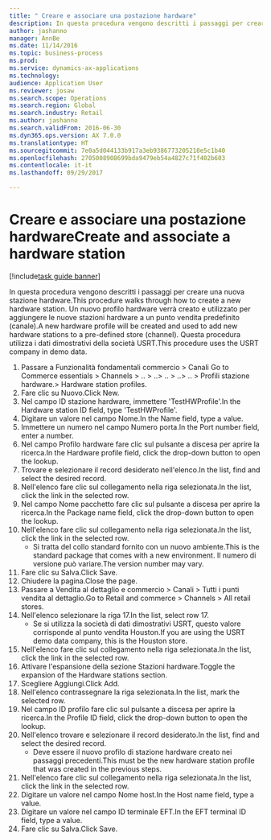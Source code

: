 ```yaml
--- 
title: " Creare e associare una postazione hardware"
description: In questa procedura vengono descritti i passaggi per creare una nuova stazione hardware.
author: jashanno
manager: AnnBe
ms.date: 11/14/2016
ms.topic: business-process
ms.prod: 
ms.service: dynamics-ax-applications
ms.technology: 
audience: Application User
ms.reviewer: josaw
ms.search.scope: Operations
ms.search.region: Global
ms.search.industry: Retail
ms.author: jashanno
ms.search.validFrom: 2016-06-30
ms.dyn365.ops.version: AX 7.0.0
ms.translationtype: HT
ms.sourcegitcommit: 7e0a5d044133b917a3eb9386773205218e5c1b40
ms.openlocfilehash: 2705008908699bda9479eb54a4827c71f402b603
ms.contentlocale: it-it
ms.lasthandoff: 09/29/2017

---
```

# <a name="create-and-associate-a-hardware-station"></a><span data-ttu-id="8a87c-103"> Creare e associare una postazione hardware</span><span class="sxs-lookup"><span data-stu-id="8a87c-103">Create and associate a hardware station</span></span>

[!include[task guide banner](../includes/task-guide-banner.md)]

<span data-ttu-id="8a87c-104">In questa procedura vengono descritti i passaggi per creare una nuova stazione hardware.</span><span class="sxs-lookup"><span data-stu-id="8a87c-104">This procedure walks through how to create a new hardware station.</span></span> <span data-ttu-id="8a87c-105">Un nuovo profilo hardware verrà creato e utilizzato per aggiungere le nuove stazioni hardware a un punto vendita predefinito (canale).</span><span class="sxs-lookup"><span data-stu-id="8a87c-105">A new hardware profile will be created and used to add new hardware stations to a pre-defined store (channel).</span></span> <span data-ttu-id="8a87c-106">Questa procedura utilizza i dati dimostrativi della società USRT.</span><span class="sxs-lookup"><span data-stu-id="8a87c-106">This procedure uses the USRT company in demo data.</span></span>

1. <span data-ttu-id="8a87c-107">Passare a Funzionalità fondamentali commercio > Canali </span><span class="sxs-lookup"><span data-stu-id="8a87c-107">Go to Commerce essentials > Channels > ..</span></span> <span data-ttu-id="8a87c-108">> ..</span><span class="sxs-lookup"><span data-stu-id="8a87c-108">> ..</span></span> <span data-ttu-id="8a87c-109">> ..</span><span class="sxs-lookup"><span data-stu-id="8a87c-109">> ..</span></span> <span data-ttu-id="8a87c-110">> Profili stazione hardware.</span><span class="sxs-lookup"><span data-stu-id="8a87c-110">> Hardware station profiles.</span></span>
2. <span data-ttu-id="8a87c-111">Fare clic su Nuovo.</span><span class="sxs-lookup"><span data-stu-id="8a87c-111">Click New.</span></span>
3. <span data-ttu-id="8a87c-112">Nel campo ID stazione hardware, immettere 'TestHWProfile'.</span><span class="sxs-lookup"><span data-stu-id="8a87c-112">In the Hardware station ID field, type 'TestHWProfile'.</span></span>
4. <span data-ttu-id="8a87c-113">Digitare un valore nel campo Nome.</span><span class="sxs-lookup"><span data-stu-id="8a87c-113">In the Name field, type a value.</span></span>
5. <span data-ttu-id="8a87c-114">Immettere un numero nel campo Numero porta.</span><span class="sxs-lookup"><span data-stu-id="8a87c-114">In the Port number field, enter a number.</span></span>
6. <span data-ttu-id="8a87c-115">Nel campo Profilo hardware fare clic sul pulsante a discesa per aprire la ricerca.</span><span class="sxs-lookup"><span data-stu-id="8a87c-115">In the Hardware profile field, click the drop-down button to open the lookup.</span></span>
7. <span data-ttu-id="8a87c-116">Trovare e selezionare il record desiderato nell'elenco.</span><span class="sxs-lookup"><span data-stu-id="8a87c-116">In the list, find and select the desired record.</span></span>
8. <span data-ttu-id="8a87c-117">Nell'elenco fare clic sul collegamento nella riga selezionata.</span><span class="sxs-lookup"><span data-stu-id="8a87c-117">In the list, click the link in the selected row.</span></span>
9. <span data-ttu-id="8a87c-118">Nel campo Nome pacchetto fare clic sul pulsante a discesa per aprire la ricerca.</span><span class="sxs-lookup"><span data-stu-id="8a87c-118">In the Package name field, click the drop-down button to open the lookup.</span></span>
10. <span data-ttu-id="8a87c-119">Nell'elenco fare clic sul collegamento nella riga selezionata.</span><span class="sxs-lookup"><span data-stu-id="8a87c-119">In the list, click the link in the selected row.</span></span>
    * <span data-ttu-id="8a87c-120">Si tratta del collo standard fornito con un nuovo ambiente.</span><span class="sxs-lookup"><span data-stu-id="8a87c-120">This is the standard package that comes with a new environment.</span></span> <span data-ttu-id="8a87c-121">Il numero di versione può variare.</span><span class="sxs-lookup"><span data-stu-id="8a87c-121">The version number may vary.</span></span>  
11. <span data-ttu-id="8a87c-122">Fare clic su Salva.</span><span class="sxs-lookup"><span data-stu-id="8a87c-122">Click Save.</span></span>
12. <span data-ttu-id="8a87c-123">Chiudere la pagina.</span><span class="sxs-lookup"><span data-stu-id="8a87c-123">Close the page.</span></span>
13. <span data-ttu-id="8a87c-124">Passare a Vendita al dettaglio e commercio > Canali > Tutti i punti vendita al dettaglio.</span><span class="sxs-lookup"><span data-stu-id="8a87c-124">Go to Retail and commerce > Channels > All retail stores.</span></span>
14. <span data-ttu-id="8a87c-125">Nell'elenco selezionare la riga 17.</span><span class="sxs-lookup"><span data-stu-id="8a87c-125">In the list, select row 17.</span></span>
    * <span data-ttu-id="8a87c-126">Se si utilizza la società di dati dimostrativi USRT, questo valore corrisponde al punto vendita Houston.</span><span class="sxs-lookup"><span data-stu-id="8a87c-126">If you are using the USRT demo data company, this is the Houston store.</span></span>  
15. <span data-ttu-id="8a87c-127">Nell'elenco fare clic sul collegamento nella riga selezionata.</span><span class="sxs-lookup"><span data-stu-id="8a87c-127">In the list, click the link in the selected row.</span></span>
16. <span data-ttu-id="8a87c-128">Attivare l'espansione della sezione Stazioni hardware.</span><span class="sxs-lookup"><span data-stu-id="8a87c-128">Toggle the expansion of the Hardware stations section.</span></span>
17. <span data-ttu-id="8a87c-129">Scegliere Aggiungi.</span><span class="sxs-lookup"><span data-stu-id="8a87c-129">Click Add.</span></span>
18. <span data-ttu-id="8a87c-130">Nell'elenco contrassegnare la riga selezionata.</span><span class="sxs-lookup"><span data-stu-id="8a87c-130">In the list, mark the selected row.</span></span>
19. <span data-ttu-id="8a87c-131">Nel campo ID profilo fare clic sul pulsante a discesa per aprire la ricerca.</span><span class="sxs-lookup"><span data-stu-id="8a87c-131">In the Profile ID field, click the drop-down button to open the lookup.</span></span>
20. <span data-ttu-id="8a87c-132">Nell'elenco trovare e selezionare il record desiderato.</span><span class="sxs-lookup"><span data-stu-id="8a87c-132">In the list, find and select the desired record.</span></span>
    * <span data-ttu-id="8a87c-133">Deve essere il nuovo profilo di stazione hardware creato nei passaggi precedenti.</span><span class="sxs-lookup"><span data-stu-id="8a87c-133">This must be the new hardware station profile that was created in the previous steps.</span></span>  
21. <span data-ttu-id="8a87c-134">Nell'elenco fare clic sul collegamento nella riga selezionata.</span><span class="sxs-lookup"><span data-stu-id="8a87c-134">In the list, click the link in the selected row.</span></span>
22. <span data-ttu-id="8a87c-135">Digitare un valore nel campo Nome host.</span><span class="sxs-lookup"><span data-stu-id="8a87c-135">In the Host name field, type a value.</span></span>
23. <span data-ttu-id="8a87c-136">Digitare un valore nel campo ID terminale EFT.</span><span class="sxs-lookup"><span data-stu-id="8a87c-136">In the EFT terminal ID field, type a value.</span></span>
24. <span data-ttu-id="8a87c-137">Fare clic su Salva.</span><span class="sxs-lookup"><span data-stu-id="8a87c-137">Click Save.</span></span>


